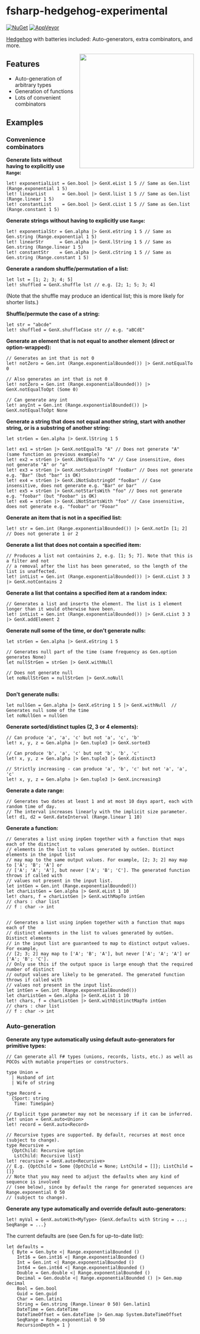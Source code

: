 # fsharp-hedgehog-experimental

[![NuGet][nuget-shield]][nuget] [![AppVeyor][appveyor-shield]][appveyor]

[Hedgehog][hedgehog] with batteries included: Auto-generators, extra combinators, and more.

<img src="https://github.com/cmeeren/fsharp-hedgehog-experimental/raw/master/img/SQUARE_hedgehog_615x615.png" width="307" align="right"/>

## Features

- Auto-generation of arbitrary types
- Generation of functions
- Lots of convenient combinators

## Examples

### Convenience combinators

**Generate lists without having to explicitly use `Range`:**

```f#
let! exponentialList = Gen.bool |> GenX.eList 1 5 // Same as Gen.list (Range.exponential 1 5)
let! linearList      = Gen.bool |> GenX.lList 1 5 // Same as Gen.list (Range.linear 1 5)
let! constantList    = Gen.bool |> GenX.cList 1 5 // Same as Gen.list (Range.constant 1 5)
```

**Generate strings without having to explicitly use `Range`:**

```f#
let! exponentialStr = Gen.alpha |> GenX.eString 1 5 // Same as Gen.string (Range.exponential 1 5)
let! linearStr      = Gen.alpha |> GenX.lString 1 5 // Same as Gen.string (Range.linear 1 5)
let! constantStr    = Gen.alpha |> GenX.cString 1 5 // Same as Gen.string (Range.constant 1 5)
```

**Generate a random shuffle/permutation of a list:**

```f#
let lst = [1; 2; 3; 4; 5]
let! shuffled = GenX.shuffle lst // e.g. [2; 1; 5; 3; 4]
```

(Note that the shuffle may produce an identical list; this is more likely for shorter lists.)

**Shuffle/permute the case of a string:**

```f#	
let str = "abcde"
let! shuffled = GenX.shuffleCase str // e.g. "aBCdE"
```

**Generate an element that is not equal to another element (direct or option-wrapped):**

```f#
// Generates an int that is not 0
let! notZero = Gen.int (Range.exponentialBounded()) |> GenX.notEqualTo 0

// Also generates an int that is not 0
let! notZero = Gen.int (Range.exponentialBounded()) |> GenX.notEqualToOpt (Some 0)

// Can generate any int
let! anyInt = Gen.int (Range.exponentialBounded()) |> GenX.notEqualToOpt None
```

**Generate a string that does not equal another string, start with another string, or is a substring of another string:**

```f#
let strGen = Gen.alpha |> GenX.lString 1 5

let! ex1 = strGen |> GenX.notEqualTo "A" // Does not generate "A" (same function as previous example)
let! ex2 = strGen |> GenX.iNotEqualTo "A" // Case insensitive, does not generate "A" or "a"
let! ex3 = strGen |> GenX.notSubstringOf "fooBar" // Does not generate e.g. "Bar" (but "bar" is OK)
let! ex4 = strGen |> GenX.iNotSubstringOf "fooBar" // Case insensitive, does not generate e.g. "Bar" or bar"
let! ex5 = strGen |> GenX.notStartsWith "foo" // Does not generate e.g. "foobar" (but "Foobar" is OK)
let! ex6 = strGen |> GenX.iNotStartsWith "foo" // Case insensitive, does not generate e.g. "foobar" or "Fooar"
```

**Generate an item that is not in a specified list:**

```f#
let! str = Gen.int (Range.exponentialBounded()) |> GenX.notIn [1; 2] // Does not generate 1 or 2
```

**Generate a list that does not contain a specified item:**

```f#
// Produces a list not containins 2, e.g. [1; 5; 7]. Note that this is a filter and not
// a removal after the list has been generated, so the length of the list is unaffected.
let! intList = Gen.int (Range.exponentialBounded()) |> GenX.cList 3 3 |> GenX.notContains 2
```

**Generate a list that contains a specified item at a random index:**

```f#
// Generates a list and inserts the element. The list is 1 element longer than it would otherwise have been.
let! intList = Gen.int (Range.exponentialBounded()) |> GenX.cList 3 3 |> GenX.addElement 2
```

**Generate null some of the time, or don't generate nulls:**

```f#
let strGen = Gen.alpha |> GenX.eString 1 5

// Generates null part of the time (same frequency as Gen.option generates None)
let nullStrGen = strGen |> GenX.withNull

// Does not generate null
let noNullStrGen = nullStrGen |> GenX.noNull


```

**Don't generate nulls:**

```f#
let nullGen = Gen.alpha |> GenX.eString 1 5 |> GenX.withNull  // Generates null some of the time
let noNullGen = nullGen
```

**Generate sorted/distinct tuples (2, 3 or 4 elements):**

```f#
// Can produce 'a', 'a', 'c' but not 'a', 'c', 'b'
let! x, y, z = Gen.alpha |> Gen.tuple3 |> GenX.sorted3

// Can produce 'b', 'a', 'c' but not 'b', 'b', 'c'
let! x, y, z = Gen.alpha |> Gen.tuple3 |> GenX.distinct3

// Strictly increasing - can produce 'a', 'b', 'c' but not 'a', 'a', 'c'
let! x, y, z = Gen.alpha |> Gen.tuple3 |> GenX.increasing3
```

**Generate a date range:**

```f#
// Generates two dates at least 1 and at most 10 days apart, each with random time of day.
// The interval increases linearly with the implicit size parameter.
let! d1, d2 = GenX.dateInterval (Range.linear 1 10)
```

**Generate a function:**

```f#
// Generates a list using inpGen together with a function that maps each of the distinct
// elements in the list to values generated by outGen. Distinct elements in the input list
// may map to the same output values. For example, [2; 3; 2] may map to ['A'; 'B'; 'A'] or
// ['A'; 'A'; 'A'], but never ['A'; 'B'; 'C']. The generated function throws if called with
// values not present in the input list.
let intGen = Gen.int (Range.exponentialBounded())
let charListGen = Gen.alpha |> GenX.eList 1 10
let! chars, f = charListGen |> GenX.withMapTo intGen
// chars : char list
// f : char -> int


// Generates a list using inpGen together with a function that maps each of the
// distinct elements in the list to values generated by outGen. Distinct elements
// in the input list are guaranteed to map to distinct output values. For example,
// [2; 3; 2] may map to ['A'; 'B'; 'A'], but never ['A'; 'A'; 'A'] or ['A'; 'B'; 'C'].
// Only use this if the output space is large enough that the required number of distinct
// output values are likely to be generated. The generated function throws if called with
// values not present in the input list.
let intGen = Gen.int (Range.exponentialBounded())
let charListGen = Gen.alpha |> GenX.eList 1 10
let! chars, f = charListGen |> GenX.withDistinctMapTo intGen
// chars : char list
// f : char -> int
```

### Auto-generation

**Generate any type automatically using default auto-generators for primitive types:**

```f#
// Can generate all F# types (unions, records, lists, etc.) as well as POCOs with mutable properties or constructors.

type Union =
  | Husband of int
  | Wife of string
  
type Record =
  {Sport: string
   Time: TimeSpan}
   
// Explicit type parameter may not be necessary if it can be inferred.
let! union = GenX.auto<Union>
let! record = GenX.auto<Record>

// Recursive types are supported. By default, recurses at most once (subject to change).
type Recursive =
  {OptChild: Recursive option
   LstChild: Recursive list}
let! recursive = GenX.auto<Recursive>
// E.g. {OptChild = Some {OptChild = None; LstChild = []}; ListChild = []}
// Note that you may need to adjust the defaults when any kind of sequence is involved
// (see below), since by default the range for generated sequences are Range.exponential 0 50
// (subject to change).
```

**Generate any type automatically and override default auto-generators:**

```f#
let! myVal = GenX.autoWith<MyType> {GenX.defaults with String = ...; SeqRange = ...}
```

The current defaults are (see Gen.fs for up-to-date list):

```f#
let defaults =
  { Byte = Gen.byte <| Range.exponentialBounded ()
    Int16 = Gen.int16 <| Range.exponentialBounded ()
    Int = Gen.int <| Range.exponentialBounded ()
    Int64 = Gen.int64 <| Range.exponentialBounded ()
    Double = Gen.double <| Range.exponentialBounded ()
    Decimal = Gen.double <| Range.exponentialBounded () |> Gen.map decimal
    Bool = Gen.bool
    Guid = Gen.guid
    Char = Gen.latin1
    String = Gen.string (Range.linear 0 50) Gen.latin1
    DateTime = Gen.dateTime
    DateTimeOffset = Gen.dateTime |> Gen.map System.DateTimeOffset
    SeqRange = Range.exponential 0 50
    RecursionDepth = 1 }
```

[hedgehog]: https://github.com/hedgehogqa/fsharp-hedgehog

[nuget]: https://www.nuget.org/packages/Hedgehog.Experimental/
[nuget-shield]: https://img.shields.io/nuget/dt/Hedgehog.Experimental.svg?style=flat

[appveyor]: https://ci.appveyor.com/project/cmeeren/fsharp-hedgehog-experimental/
[appveyor-shield]: https://ci.appveyor.com/api/projects/status/9j83svr5wu0ydr23/branch/master?svg=true
